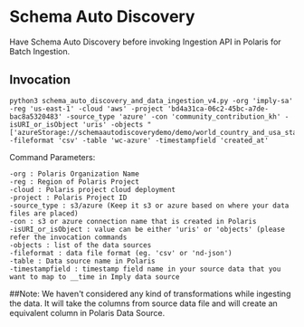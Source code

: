 
# Schema Auto Discovery 

Have Schema Auto Discovery before invoking Ingestion API in Polaris for Batch Ingestion.

## Invocation

```
python3 schema_auto_discovery_and_data_ingestion_v4.py -org 'imply-sa' -reg 'us-east-1' -cloud 'aws' -project 'bd4a31ca-06c2-45bc-a7de-bac8a5320483' -source_type 'azure' -con 'community_contribution_kh' -isURI_or_isObject 'uris' -objects "['azureStorage://schemaautodiscoverydemo/demo/world_country_and_usa_states_latitude_and_longitude_values_1.csv','azureStorage://schemaautodiscoverydemo/demo/world_country_and_usa_states_latitude_and_longitude_values_2.csv']" -fileformat 'csv' -table 'wc-azure' -timestampfield 'created_at'
```

Command Parameters:

```
-org : Polaris Organization Name
-reg : Region of Polaris Project
-cloud : Polaris project cloud deployment
-project : Polaris Project ID
-source_type : s3/azure (Keep it s3 or azure based on where your data files are placed)
-con : s3 or azure connection name that is created in Polaris
-isURI_or_isObject : value can be either 'uris' or 'objects' (please refer the invocation commands
-objects : list of the data sources
-fileformat : data file format (eg. 'csv' or 'nd-json')
-table : Data source name in Polaris
-timestampfield : timestamp field name in your source data that you want to map to __time in Imply data source
```

##Note: We haven't considered any kind of transformations while ingesting the data. It will take the columns from source data file and will create an equivalent column in Polaris Data Source.
